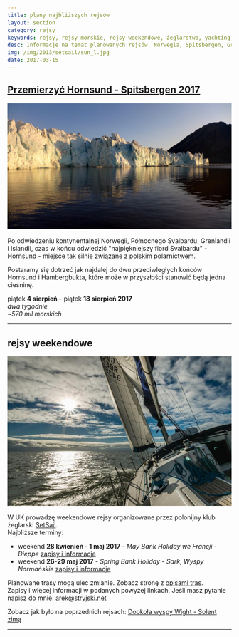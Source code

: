 ```yaml
---
title: plany najbliższych rejsów
layout: section
category: rejsy
keywords: rejsy, rejsy morskie, rejsy weekendowe, żeglarstwo, yachting, jachting, Norwegia, Spitsbergen, Grenlandia, Islandia, Jan Mayen
desc: Informacje na temat planowanych rejsów. Norwegia, Spitsbergen, Grenlandia, Islandia, Jan Mayen. Rejsy weekendowe w UK. 
img: /img/2013/setsail/sun_l.jpg
date: 2017-03-15
---
```


[Przemierzyć Hornsund - Spitsbergen 2017](/przemierzyc-hornsund/)
----------------------------------------

[![lodowiec Sveabreen odbicie](/img/2016/julka/lodowiec_odbicie.jpg)](/przemierzyc-hornsund/)

Po odwiedzeniu kontynentalnej Norwegii, Północnego Svalbardu, Grenlandii i Islandii, czas w końcu odwiedzić 
"najpiękniejszy fiord Svalbardu" - Hornsund - miejsce tak silnie związane z polskim polarnictwem.

Postaramy się dotrzeć jak najdalej do dwu przeciwległych końców Hornsund i Hambergbukta, które może w przyszłości 
stanowić będą jedna cieśninę.

piątek **4 sierpień** - piątek **18 sierpień 2017**  
*dwa tygodnie*  
*~570 mil morskich*  

----------------------------------------------------

rejsy weekendowe
-----------------

[![Solent](/img/2013/setsail/sun_l.jpg)](/solent-trasy/) 

W UK prowadzę weekendowe rejsy organizowane przez polonijny klub żeglarski [SetSail](http://setsail.org.uk).  
Najbliższe terminy:  

* weekend **28 kwienień - 1 maj 2017** - *May Bank Holiday we Francji - Dieppe* [zapisy i informacje](http://SetSail.Club/events/235420048/)
* weekend **26-29 maj 2017** - *Spring Bank Holiday - Sark, Wyspy Normańskie* [zapisy i informacje](http://SetSail.Club/events/235420461/)

Planowane trasy mogą ulec zmianie. Zobacz stronę z [opisami tras](/solent-trasy).   
Zapisy i więcej informacji w podanych powyżej linkach. Jeśli masz pytanie napisz do mnie: [&#x61;&#114;&#101;&#x6b;&#64;&#x73;&#x74;&#x72;&#121;&#106;&#x73;&#107;&#x69;&#x2e;&#x6e;&#101;&#116;](http://stryjski.net/arek/email/)

Zobacz jak było na poprzednich rejsach: [Dookoła wyspy Wight - Solent zimą](/dookola-wight-solent-zima/)

----------------------------------------------------








